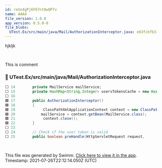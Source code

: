 ```yaml
---
id: reSn4gPj6Y67nt8wQP7v
name: AAA4
file_version: 1.0.0
app_version: 0.5.0-0
file_blobs:
  UTest.Ex/src/main/java/Mail/AuthorizationInterceptor.java: e63fcbfb31316beafa99d43e3550c9ae3540287b
---
```


hjkljk

<br/>

This is comment
<!-- NOTE-swimm-snippet: the line below links your snippet to Swimm -->
### 📄 UTest.Ex/src/main/java/Mail/AuthorizationInterceptor.java
```java
⬜ 14     	private MailService mailService;
⬜ 15     	private HashMap<String,Integer> usersTokensCache = new HashMap<String,Integer>();
⬜ 16     	
🟩 17     	public AuthorizationInterceptor()
🟩 18     	{
🟩 19             ClassPathXmlApplicationContext context = new ClassPathXmlApplicationContext("applicationContext.xml");
🟩 20     		mailService = context.getBean(MailService.class);
🟩 21             context.close();
🟩 22     	}
⬜ 23     	
⬜ 24     	// Check if the user token is valid
⬜ 25     	public boolean preHandle(HttpServletRequest request,
```

<br/>

This file was generated by Swimm. [Click here to view it in the app](http://localhost:5000/#/repos/ls4DA2fLasmQuEbT4ipw/docs/reSn4gPj6Y67nt8wQP7v). Timestamp: 2021-07-26T22:12:14.050Z (UTC)